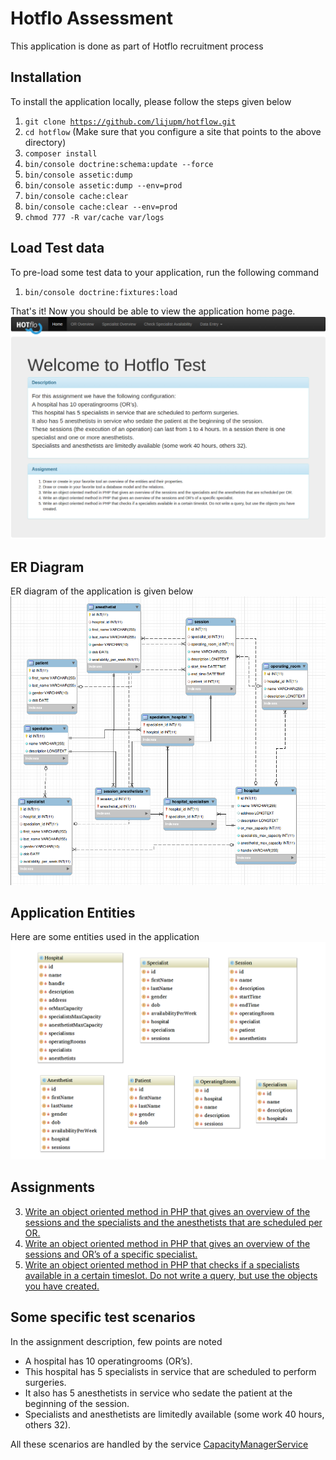 # Hotflo Assessment

This application is done as part of Hotflo recruitment process

## Installation

To install the application locally, please follow the steps given below

1. <code>git clone https://github.com/lijupm/hotflow.git</code>
2. <code>cd hotflow</code>
(Make sure that you configure a site that points to the above directory)
3. <code>composer install</code>
4. <code>bin/console doctrine:schema:update --force</code>
5. <code>bin/console assetic:dump</code>
6. <code>bin/console assetic:dump --env=prod</code>
7. <code>bin/console cache:clear</code>
8. <code>bin/console cache:clear --env=prod</code>
9. <code>chmod 777 -R var/cache var/logs</code>

## Load Test data
To pre-load some test data to your application, run the following command

1. <code>bin/console doctrine:fixtures:load</code>

That's it! Now you should be able to view the application home page. 
![Alt text](/web/images/homepage.png?raw=true "Home page")

## ER Diagram
ER diagram of the application is given below
![Alt text](/web/images/er_diagram.png?raw=true "ER Diagram")

## Application Entities
Here are some entities used in the application
![Alt text](/web/images/entities.png?raw=true "Home page")

## Assignments
3. [Write an object oriented method in PHP that gives an overview of the sessions and the specialists and the anesthetists that are scheduled per OR.](https://github.com/lijupm/hotflow/blob/master/src/Hotflo/ORBundle/Controller/OperatingRoomController.php#L34)
4. [Write an object oriented method in PHP that gives an overview of the sessions and OR’s of a specific specialist.](https://github.com/lijupm/hotflow/blob/master/src/Hotflo/ORBundle/Controller/SpecialistController.php#L37)
5. [Write an object oriented method in PHP that checks if a specialists available in a certain timeslot. Do not write a query, but use the objects you have created.](https://github.com/lijupm/hotflow/blob/master/src/Hotflo/ORBundle/Controller/SpecialistController.php#L53)


## Some specific test scenarios
In the assignment description, few points are noted
* A hospital has 10 operatingrooms (OR’s).
* This hospital has 5 specialists in service that are scheduled to perform surgeries.
* It also has 5 anesthetists in service who sedate the patient at the beginning of the session.
* Specialists and anesthetists are limitedly available (some work 40 hours, others 32).

All these scenarios are handled by the service [CapacityManagerService](https://github.com/lijupm/hotflow/blob/master/src/Hotflo/ORBundle/Service/CapacityManagerService.php)
